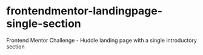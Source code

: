 # frontendmentor-landingpage-single-section
Frontend Mentor Challenge - Huddle landing page with a single introductory section
